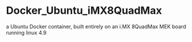 # Docker_Ubuntu_iMX8QuadMax
a Ubuntu Docker container, built entirely on an i.MX 8QuadMax MEK board running linux 4.9
